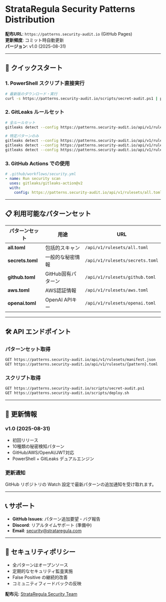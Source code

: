 # StrataRegula Security Patterns Distribution

**配布URL**: `https://patterns.security-audit.io` (GitHub Pages)  
**更新頻度**: コミット時自動更新  
**バージョン**: v1.0 (2025-08-31)

---

## 🚀 クイックスタート

### 1. PowerShell スクリプト直接実行
```bash
# 最新版のダウンロード・実行
curl -s https://patterns.security-audit.io/scripts/secret-audit.ps1 | pwsh
```

### 2. GitLeaks ルールセット
```bash
# 全ルールセット
gitleaks detect --config https://patterns.security-audit.io/api/v1/rulesets/all.toml

# 特定パターンのみ
gitleaks detect --config https://patterns.security-audit.io/api/v1/rulesets/secrets.toml
gitleaks detect --config https://patterns.security-audit.io/api/v1/rulesets/aws.toml
gitleaks detect --config https://patterns.security-audit.io/api/v1/rulesets/github.toml
```

### 3. GitHub Actions での使用
```yaml
# .github/workflows/security.yml
- name: Run security scan
  uses: gitleaks/gitleaks-action@v2
  with:
    config: https://patterns.security-audit.io/api/v1/rulesets/all.toml
```

---

## 📋 利用可能なパターンセット

| パターンセット | 用途 | URL |
|-------------|------|-----|
| **all.toml** | 包括的スキャン | `/api/v1/rulesets/all.toml` |
| **secrets.toml** | 一般的な秘密情報 | `/api/v1/rulesets/secrets.toml` |
| **github.toml** | GitHub固有パターン | `/api/v1/rulesets/github.toml` |
| **aws.toml** | AWS認証情報 | `/api/v1/rulesets/aws.toml` |
| **openai.toml** | OpenAI APIキー | `/api/v1/rulesets/openai.toml` |

---

## 🛠️ API エンドポイント

### パターンセット取得
```bash
GET https://patterns.security-audit.io/api/v1/rulesets/manifest.json
GET https://patterns.security-audit.io/api/v1/rulesets/{pattern}.toml
```

### スクリプト取得
```bash
GET https://patterns.security-audit.io/scripts/secret-audit.ps1
GET https://patterns.security-audit.io/scripts/deploy.sh
```

---

## 🔄 更新情報

### v1.0 (2025-08-31)
- 初回リリース
- 10種類の秘密検知パターン
- GitHub/AWS/OpenAI/JWT対応
- PowerShell + GitLeaks デュアルエンジン

### 更新通知
GitHub リポジトリの Watch 設定で最新パターンの追加通知を受け取れます。

---

## 📞 サポート

- **GitHub Issues**: パターン追加要望・バグ報告
- **Discord**: リアルタイムサポート (準備中)
- **Email**: security@strataregula.com

---

## 🔐 セキュリティポリシー

- 全パターンはオープンソース
- 定期的なセキュリティ監査実施
- False Positive の継続的改善
- コミュニティフィードバックの反映

**配布元**: [StrataRegula Security Team](https://github.com/strataregula/security-patterns)